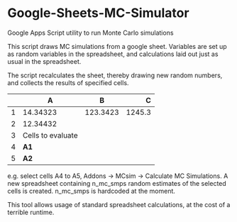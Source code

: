 # Google-Sheets-MC-Simulator
Google Apps Script utility to run Monte Carlo simulations

This script draws MC simulations from a google sheet. Variables are set up as random variables in the spreadsheet, and calculations laid out just as usual in the spreadsheet.

The script recalculates the sheet, thereby drawing new random numbers, and collects the results of specified cells.

|| A        | B           | C  |
|----| ------------- |:-------------:| -------:|
|1| 14.34323      | 123.3423 | 1245.3 |
|2| 12.34432  |       |    |
|3| Cells to evaluate |      |   |
|4| **A1** |     |   |
|5| **A2** |      |   |

e.g. select cells A4 to A5, Addons -> MCsim -> Calculate MC Simulations. A new spreadsheet containing n_mc_smps random estimates of the selected cells is created. 
n_mc_smps is hardcoded at the moment.

This tool allows usage of standard spreadsheet calculations, at the cost of a terrible runtime.
